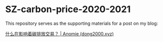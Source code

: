 # SZ-carbon-price-2020-2021

This repository serves as the supporting materials for a post on my blog: 

[什么在影响着碳排放交易？ | Anomie (dong2000.xyz)](https://dong2000.xyz/post/carbon-price-data/)